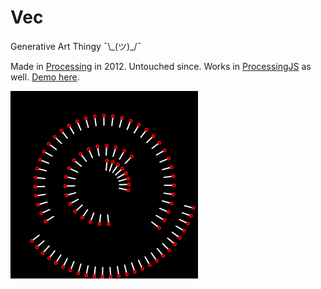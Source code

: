 # Vec
 Generative Art Thingy ¯\\\_(ツ)_/¯

Made in [Processing](https://processing.org/) in 2012. Untouched since. Works in [ProcessingJS](http://processingjs.org/) as well. [Demo here](https://zatko.sk/_.html).

![](_.gif)